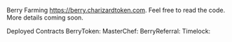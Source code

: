 Berry Farming
https://berry.charizardtoken.com. Feel free to read the code. More details coming soon.

Deployed Contracts
BerryToken: 
MasterChef: 
BerryReferral: 
Timelock: 
